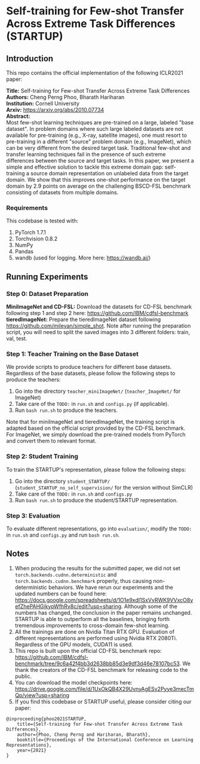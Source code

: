 # Self-training for Few-shot Transfer Across Extreme Task Differences (STARTUP)

## Introduction
This repo contains the official implementation of the following ICLR2021 paper:

**Title:** Self-training for Few-shot Transfer Across Extreme Task Differences  
**Authors:** Cheng Perng Phoo, Bharath Hariharan  
**Institution:** Cornell University  
**Arxiv:** https://arxiv.org/abs/2010.07734  
**Abstract:**  
Most few-shot learning techniques are pre-trained on a large, labeled "base dataset". In problem domains where such large labeled datasets are not available for pre-training (e.g., X-ray, satellite images), one must resort to pre-training in a different "source" problem domain (e.g., ImageNet), which can be very different from the desired target task. Traditional few-shot and transfer learning techniques fail in the presence of such extreme differences between the source and target tasks. In this paper, we present a simple and effective solution to tackle this extreme domain gap: self-training a source domain representation on unlabeled data from the target domain. We show that this improves one-shot performance on the target domain by 2.9 points on average on the challenging BSCD-FSL benchmark consisting of datasets from multiple domains.

### Requirements
This codebase is tested with:  
1. PyTorch 1.7.1
2. Torchvision 0.8.2
3. NumPy 
4. Pandas
5. wandb (used for logging. More here: https://wandb.ai/)




## Running Experiments 
### Step 0: Dataset Preparation
**MiniImageNet and CD-FSL:** Download the datasets for CD-FSL benchmark following step 1 and step 2 here: https://github.com/IBM/cdfsl-benchmark  
**tieredImageNet:** Prepare the tieredImageNet dataset following https://github.com/mileyan/simple_shot. Note after running the preparation script, you will need to split the saved images into 3 different folders: train, val, test. 

### Step 1: Teacher Training on the Base Dataset
We provide scripts to produce teachers for different base datasets. Regardless of the base datasets, please follow the following steps to produce the teachers:
1. Go into the directory `teacher_miniImageNet/` (`teacher_ImageNet/` for ImageNet)
2. Take care of the `TODO:` in  `run.sh` and `configs.py` (if applicable). 
3. Run `bash run.sh` to produce the teachers. 

Note that for miniImageNet and tieredImageNet, the training script is adapted based on the official script provided by the CD-FSL benchmark. For ImageNet, we simply download the pre-trained models from PyTorch and convert them to relevant format. 

### Step 2: Student Training
To train the STARTUP's representation, please follow the following steps:
1. Go into the directory `student_STARTUP/` (`student_STARTUP_no_self_supervision/` for the version without SimCLR)
2. Take care of the `TODO:` in  `run.sh` and `configs.py` 
3. Run `bash run.sh` to produce the student/STARTUP representation. 

### Step 3: Evaluation
To evaluate different representations, go into `evaluation/`, modify the  `TODO:` in  `run.sh` and `configs.py` and run `bash run.sh`. 


## Notes 
1. When producing the results for the submitted paper, we did not set `torch.backends.cudnn.deterministic` and `torch.backends.cudnn.benchmark` properly, thus causing non-deterministic behaviors. We have rerun our experiments and the updated numbers can be found here: https://docs.google.com/spreadsheets/d/1O1e9xdI1SxVvRWK9VVxcO8yefZhePAHGikypWfhRv8c/edit?usp=sharing. Although some of the numbers has changed, the conclusion in the paper remains unchanged. STARTUP is able to outperform all the baselines, bringing forth tremendous improvements to cross-domain few-shot learning. 
2. All the trainings are done on Nvidia Titan RTX GPU. Evaluation of different representations are performed using Nvidia RTX 2080Ti. Regardless of the GPU models, CUDA11 is used.  
3. This repo is built upon the official CD-FSL benchmark repo: https://github.com/IBM/cdfsl-benchmark/tree/9c6a42f4bb3d2638bb85d3e9df3d46e78107bc53. We thank the creators of the CD-FSL benchmark for releasing code to the public. 
4. You can download the model checkpoints here: https://drive.google.com/file/d/1UxOkQB4X29UvnyAgESv2Pyye3mecTmQp/view?usp=sharing
5. If you find this codebase or STARTUP useful, please consider citing our paper: 
```
@inproceeding{phoo2021STARTUP,
    title={Self-training for Few-shot Transfer Across Extreme Task Differences},
    author={Phoo, Cheng Perng and Hariharan, Bharath},
    booktitle={Proceedings of the International Conference on Learning Representations},
    year={2021}
}
```
